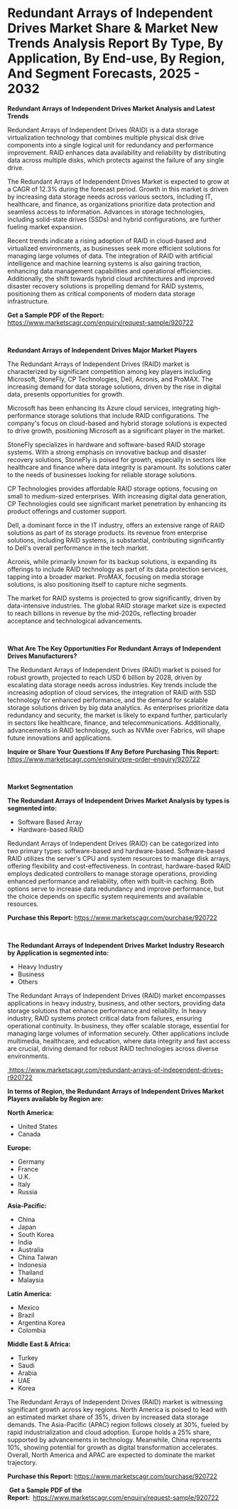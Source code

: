 <p><h1>Redundant Arrays of Independent Drives Market Share & Market New Trends Analysis Report By Type, By Application, By End-use, By Region, And Segment Forecasts, 2025 - 2032</h1></p><p><strong>Redundant Arrays of Independent Drives Market Analysis and Latest Trends</strong></p>
<p><p>Redundant Arrays of Independent Drives (RAID) is a data storage virtualization technology that combines multiple physical disk drive components into a single logical unit for redundancy and performance improvement. RAID enhances data availability and reliability by distributing data across multiple disks, which protects against the failure of any single drive.</p><p>The Redundant Arrays of Independent Drives Market is expected to grow at a CAGR of 12.3% during the forecast period. Growth in this market is driven by increasing data storage needs across various sectors, including IT, healthcare, and finance, as organizations prioritize data protection and seamless access to information. Advances in storage technologies, including solid-state drives (SSDs) and hybrid configurations, are further fueling market expansion. </p><p>Recent trends indicate a rising adoption of RAID in cloud-based and virtualized environments, as businesses seek more efficient solutions for managing large volumes of data. The integration of RAID with artificial intelligence and machine learning systems is also gaining traction, enhancing data management capabilities and operational efficiencies. Additionally, the shift towards hybrid cloud architectures and improved disaster recovery solutions is propelling demand for RAID systems, positioning them as critical components of modern data storage infrastructure.</p></p>
<p><strong>Get a Sample PDF of the Report:&nbsp;</strong> <a href="https://www.marketscagr.com/enquiry/request-sample/920722?utm_campaign=3661&utm_medium=2&utm_source=Github&utm_content=ia&utm_term=18042025&utm_id=redundant-arrays-of-independent-drives">https://www.marketscagr.com/enquiry/request-sample/920722</a></p>
<p>&nbsp;</p>
<p><strong>Redundant Arrays of Independent Drives Major Market Players</strong></p>
<p><p>The Redundant Arrays of Independent Drives (RAID) market is characterized by significant competition among key players including Microsoft, StoneFly, CP Technologies, Dell, Acronis, and ProMAX. The increasing demand for data storage solutions, driven by the rise in digital data, presents opportunities for growth.</p><p>Microsoft has been enhancing its Azure cloud services, integrating high-performance storage solutions that include RAID configurations. The company's focus on cloud-based and hybrid storage solutions is expected to drive growth, positioning Microsoft as a significant player in the market.</p><p>StoneFly specializes in hardware and software-based RAID storage systems. With a strong emphasis on innovative backup and disaster recovery solutions, StoneFly is poised for growth, especially in sectors like healthcare and finance where data integrity is paramount. Its solutions cater to the needs of businesses looking for reliable storage solutions.</p><p>CP Technologies provides affordable RAID storage options, focusing on small to medium-sized enterprises. With increasing digital data generation, CP Technologies could see significant market penetration by enhancing its product offerings and customer support.</p><p>Dell, a dominant force in the IT industry, offers an extensive range of RAID solutions as part of its storage products. Its revenue from enterprise solutions, including RAID systems, is substantial, contributing significantly to Dell's overall performance in the tech market.</p><p>Acronis, while primarily known for its backup solutions, is expanding its offerings to include RAID technology as part of its data protection services, tapping into a broader market. ProMAX, focusing on media storage solutions, is also positioning itself to capture niche segments.</p><p>The market for RAID systems is projected to grow significantly, driven by data-intensive industries. The global RAID storage market size is expected to reach billions in revenue by the mid-2020s, reflecting broader acceptance and technological advancements.</p></p>
<p>&nbsp;</p>
<p><strong>What Are The Key Opportunities For Redundant Arrays of Independent Drives Manufacturers?</strong></p>
<p><p>The Redundant Arrays of Independent Drives (RAID) market is poised for robust growth, projected to reach USD 6 billion by 2028, driven by escalating data storage needs across industries. Key trends include the increasing adoption of cloud services, the integration of RAID with SSD technology for enhanced performance, and the demand for scalable storage solutions driven by big data analytics. As enterprises prioritize data redundancy and security, the market is likely to expand further, particularly in sectors like healthcare, finance, and telecommunications. Additionally, advancements in RAID technology, such as NVMe over Fabrics, will shape future innovations and applications.</p></p>
<p><strong>Inquire or Share Your Questions If Any Before Purchasing This Report:</strong> <a href="https://www.marketscagr.com/enquiry/pre-order-enquiry/920722?utm_campaign=3661&utm_medium=2&utm_source=Github&utm_content=ia&utm_term=18042025&utm_id=redundant-arrays-of-independent-drives">https://www.marketscagr.com/enquiry/pre-order-enquiry/920722</a></p>
<p>&nbsp;</p>
<p><strong>Market Segmentation</strong></p>
<p><strong>The Redundant Arrays of Independent Drives Market Analysis by types is segmented into:</strong></p>
<p><ul><li>Software Based Array</li><li>Hardware-based RAID</li></ul></p>
<p><p>Redundant Arrays of Independent Drives (RAID) can be categorized into two primary types: software-based and hardware-based. Software-based RAID utilizes the server's CPU and system resources to manage disk arrays, offering flexibility and cost-effectiveness. In contrast, hardware-based RAID employs dedicated controllers to manage storage operations, providing enhanced performance and reliability, often with built-in caching. Both options serve to increase data redundancy and improve performance, but the choice depends on specific system requirements and available resources.</p></p>
<p><strong>Purchase this Report:&nbsp;</strong><a href="https://www.marketscagr.com/purchase/920722?utm_campaign=3661&utm_medium=2&utm_source=Github&utm_content=ia&utm_term=18042025&utm_id=redundant-arrays-of-independent-drives">https://www.marketscagr.com/purchase/920722</a></p>
<p>&nbsp;</p>
<p><strong>The Redundant Arrays of Independent Drives Market Industry Research by Application is segmented into:</strong></p>
<p><ul><li>Heavy Industry</li><li>Business</li><li>Others</li></ul></p>
<p><p>The Redundant Arrays of Independent Drives (RAID) market encompasses applications in heavy industry, business, and other sectors, providing data storage solutions that enhance performance and reliability. In heavy industry, RAID systems protect critical data from failures, ensuring operational continuity. In business, they offer scalable storage, essential for managing large volumes of information securely. Other applications include multimedia, healthcare, and education, where data integrity and fast access are crucial, driving demand for robust RAID technologies across diverse environments.</p></p>
<p><a href="https://www.marketscagr.com/redundant-arrays-of-independent-drives-r920722?utm_campaign=3661&utm_medium=2&utm_source=Github&utm_content=ia&utm_term=18042025&utm_id=redundant-arrays-of-independent-drives">&nbsp;https://www.marketscagr.com/redundant-arrays-of-independent-drives-r920722</a></p>
<p><strong>In terms of Region, the Redundant Arrays of Independent Drives Market Players available by Region are:</strong></p>
<p>
    <p> <strong> North America: </strong>
        <ul>
            <li>United States</li>
            <li>Canada</li>
        </ul>
        </p> 
    <p> <strong> Europe: </strong>
        <ul>
            <li>Germany</li>
            <li>France</li>
            <li>U.K.</li>
            <li>Italy</li>
            <li>Russia</li>
        </ul>
        </p> 
    <p> <strong> Asia-Pacific: </strong>
        <ul>
            <li>China</li>
            <li>Japan</li>
            <li>South Korea</li>
            <li>India</li>
            <li>Australia</li>
            <li>China Taiwan</li>
            <li>Indonesia</li>
            <li>Thailand</li>
            <li>Malaysia</li>
        </ul>
        </p> 
    <p> <strong> Latin America: </strong>
        <ul>
            <li>Mexico</li>
            <li>Brazil</li>
            <li>Argentina Korea</li>
            <li>Colombia</li>
        </ul>
        </p> 
    <p> <strong> Middle East & Africa: </strong>
        <ul>
            <li>Turkey</li>
            <li>Saudi</li>
            <li>Arabia</li>
            <li>UAE</li>
            <li>Korea</li>
        </ul>
    </p>
    </p>
<p><p>The Redundant Arrays of Independent Drives (RAID) market is witnessing significant growth across key regions. North America is poised to lead with an estimated market share of 35%, driven by increased data storage demands. The Asia-Pacific (APAC) region follows closely at 30%, fueled by rapid industrialization and cloud adoption. Europe holds a 25% share, supported by advancements in technology. Meanwhile, China represents 10%, showing potential for growth as digital transformation accelerates. Overall, North America and APAC are expected to dominate the market trajectory.</p></p>
<p><strong>Purchase this Report: </strong><a href="https://www.marketscagr.com/purchase/920722?utm_campaign=3661&utm_medium=2&utm_source=Github&utm_content=ia&utm_term=18042025&utm_id=redundant-arrays-of-independent-drives">https://www.marketscagr.com/purchase/920722</a></p>
<p>&nbsp;<strong>Get a Sample PDF of the Report:&nbsp;&nbsp;</strong><a href="https://www.marketscagr.com/enquiry/request-sample/920722?utm_campaign=3661&utm_medium=2&utm_source=Github&utm_content=ia&utm_term=18042025&utm_id=redundant-arrays-of-independent-drives">https://www.marketscagr.com/enquiry/request-sample/920722</a></p>
<p><strong></strong></p>
<p><p></p><p></p><p></p></p>